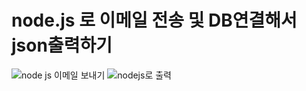 # node.js 로 이메일 전송 및 DB연결해서 json출력하기





![node js 이메일 보내기](https://user-images.githubusercontent.com/90013740/159423419-e92bfff1-2cc8-41c2-867c-1d877db3b583.PNG)
![nodejs로 출력](https://user-images.githubusercontent.com/90013740/159423443-d3f4b5ec-c0bc-43a1-9ed9-4f4806abd7dc.PNG)
